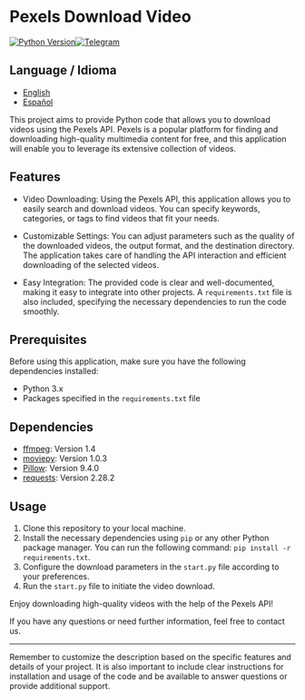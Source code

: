 # Pexels Download Video

[![Python Version](https://img.shields.io/badge/python-3.9%2B-blue.svg)](https://www.python.org/downloads/)[![Telegram](https://img.shields.io/badge/Telegram-xaxole98-blue.svg)](https://t.me/xaxole98)

## Language / Idioma

- [English](README.md)
- [Español](README_ES.md)

This project aims to provide Python code that allows you to download videos using the Pexels API. Pexels is a popular platform for finding and downloading high-quality multimedia content for free, and this application will enable you to leverage its extensive collection of videos.

## Features

- Video Downloading: Using the Pexels API, this application allows you to easily search and download videos. You can specify keywords, categories, or tags to find videos that fit your needs.

- Customizable Settings: You can adjust parameters such as the quality of the downloaded videos, the output format, and the destination directory. The application takes care of handling the API interaction and efficient downloading of the selected videos.

- Easy Integration: The provided code is clear and well-documented, making it easy to integrate into other projects. A `requirements.txt` file is also included, specifying the necessary dependencies to run the code smoothly.

## Prerequisites

Before using this application, make sure you have the following dependencies installed:

- Python 3.x
- Packages specified in the `requirements.txt` file

## Dependencies

- [ffmpeg](https://ffmpeg.org/): Version 1.4
- [moviepy](https://pypi.org/project/moviepy/): Version 1.0.3
- [Pillow](https://python-pillow.org/): Version 9.4.0
- [requests](https://pypi.org/project/requests/): Version 2.28.2

## Usage

1. Clone this repository to your local machine.
2. Install the necessary dependencies using `pip` or any other Python package manager. You can run the following command: `pip install -r requirements.txt`.
3. Configure the download parameters in the `start.py` file according to your preferences.
4. Run the `start.py` file to initiate the video download.

Enjoy downloading high-quality videos with the help of the Pexels API!

If you have any questions or need further information, feel free to contact us.

---
Remember to customize the description based on the specific features and details of your project. It is also important to include clear instructions for installation and usage of the code and be available to answer questions or provide additional support.